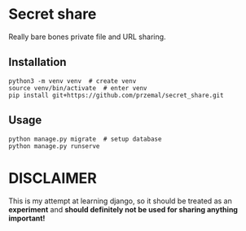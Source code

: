 # Secret share
Really bare bones private file and URL sharing.

## Installation
```console
python3 -m venv venv  # create venv
source venv/bin/activate  # enter venv
pip install git+https://github.com/przemal/secret_share.git
```

## Usage
```console
python manage.py migrate  # setup database
python manage.py runserve
```

# DISCLAIMER
This is my attempt at learning django, so it should be treated as an **experiment** and 
**should definitely not be used for sharing anything important!**
